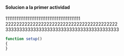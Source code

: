 #### Solucion a la primer actividad

11111111111111111111111111111111111111111  
22222222222222222222222222222222222222222  
33333333333333333333333333333333333333333  

```js
function setup()
{
}

```
